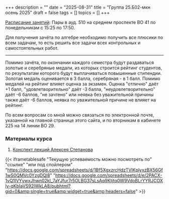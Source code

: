 +++
description = ""
date = "2025-08-31"
title = "Группа 25.Б02-мкн осень 2025"
draft = false
tags = []
topics = []
+++

<!--
[Расписание занятий](https://docs.google.com/spreadsheets/d/1LP7l0Q-pzWoSyG65_lFbGZSdmxZQerM1j7_gTmL_u1E/edit?gid=1323291202#gid=1323291202):
-->
[Расписание занятий](https://timetable.spbu.ru/MCSC/StudentGroupEvents/Primary/427363):
Пары в ауд. 510 на среднем проспекте ВО 41 по понедельникам с 15:25 по 17:50.

Для получения зачёта по алгебре необходимо получить все плюсики по всем задачам, то есть решить все задачи всех контрольных и самостоятельных работ.
***
Помимо зачёта, по окончании каждого семестра будут раздаваться золотые и серебряные медали, из которых строится рейтинг студентов, по результатам которого будут выплачиваться повышенные стипендии. Золотая медаль оценивается в 3 балла, серебряная - в 1 балл. Помимо медалей на рейтинг влияет оценка за экзамен. Оценка "отлично" даёт +1 балл, "удовлетворительно" даёт -3 балла, "неудовлетворительно" даёт -6 баллов, "не зачтено" или неявка без уважительной причины также даёт -6 баллов, неявка по уважительной причине не влияет на рейтинг.

По всем вопросам со мной можно связаться по электронной почте, указанной на главной странице этого сайта, и по вторникам в кабинете 225 на 14 линии ВО 29.

### Материалы курса
 1. [Конспект лекций Алексея Степанова](http://alexei.stepanov.spb.ru/students/MKNalg2.pdf)


{{< iframetablesafe "Текущую успеваемость можно посмотреть по" "ссылке" "или под спойлером" "https://docs.google.com/spreadsheets/d/1Bf5XgxzrcHdzTVIKplyxzBX56Gf1wS0QMVc0YzgDQl8" "https://docs.google.com/spreadsheets/d/e/2PACX-1vQ1IVYywxJhwn02kl_7aYJfur7r5OLBG37sLsAq9Ktjtq0W9VdoBLrYYRJCOXly-qKbIaVS92lWkLA8/pubhtml?gid=0&amp;single=true&amp;widget=true&amp;headers=false" >}}